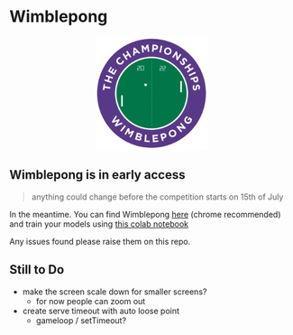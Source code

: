# Wimblepong

<p align="center">
  <img src="./public/wimblepong.png" alt="Logo" width="200"/>
</p>

## Wimblepong is in early access

> anything could change before the competition starts on 15th of July

In the meantime. You can find Wimblepong [here](https://wimblepong.netlify.app) (chrome recommended) and train your models using [this colab notebook](./WimblepongCustomTrainingEnv.ipynb)

Any issues found please raise them on this repo.

## Still to Do

- make the screen scale down for smaller screens?
  - for now people can zoom out
- create serve timeout with auto loose point
  - gameloop / setTimeout?
